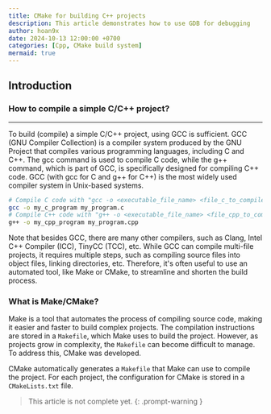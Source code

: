 ```yaml
---
title: CMake for building C++ projects
description: This article demonstrates how to use GDB for debugging
author: hoan9x
date: 2024-10-13 12:00:00 +0700
categories: [Cpp, CMake build system]
mermaid: true
---
```


## **Introduction**

### **How to compile a simple C/C++ project?**

---

To build (compile) a simple C/C++ project, using GCC is sufficient. GCC (GNU Compiler Collection) is a compiler system produced by the GNU Project that compiles various programming languages, including C and C++. The gcc command is used to compile C code, while the g++ command, which is part of GCC, is specifically designed for compiling C++ code. GCC (with gcc for C and g++ for C++) is the most widely used compiler system in Unix-based systems.

```bash
# Compile C code with "gcc -o <executable_file_name> <file_c_to_compile>"
gcc -o my_c_program my_program.c
# Compile C++ code with "g++ -o <executable_file_name> <file_cpp_to_compile>"
g++ -o my_cpp_program my_program.cpp
```

Note that besides GCC, there are many other compilers, such as Clang, Intel C++ Compiler (ICC), TinyCC (TCC), etc. While GCC can compile multi-file projects, it requires multiple steps, such as compiling source files into object files, linking directories, etc. Therefore, it's often useful to use an automated tool, like Make or CMake, to streamline and shorten the build process.

### **What is Make/CMake?**

Make is a tool that automates the process of compiling source code, making it easier and faster to build complex projects. The compilation instructions are stored in a `Makefile`, which Make uses to build the project. However, as projects grow in complexity, the `Makefile` can become difficult to manage. To address this, CMake was developed.

CMake automatically generates a `Makefile` that Make can use to compile the project. For each project, the configuration for CMake is stored in a `CMakeLists.txt` file.

> This article is not complete yet.
{: .prompt-warning }
